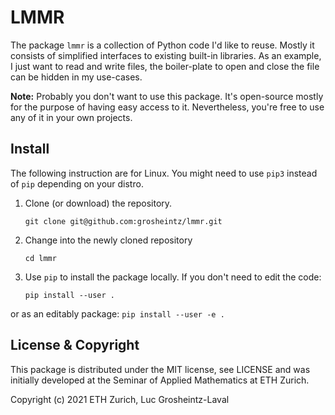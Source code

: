 # LMMR
The package `lmmr` is a collection of Python code I'd like to reuse. Mostly it
consists of simplified interfaces to existing built-in libraries. As an
example, I just want to read and write files, the boiler-plate to open and
close the file can be hidden in my use-cases.

**Note:** Probably you don't want to use this package. It's open-source mostly
for the purpose of having easy access to it. Nevertheless, you're free to use
any of it in your own projects.

## Install
The following instruction are for Linux. You might need to use `pip3` instead of
`pip` depending on your distro.

  1. Clone (or download) the repository.
      ```
      git clone git@github.com:grosheintz/lmmr.git
      ```

  2. Change into the newly cloned repository
      ```
      cd lmmr
      ```

  3. Use `pip` to install the package locally. If you don't need to edit
  the code:
      ```
      pip install --user .
      ```
  or as an editably package:
      ```
     pip install --user -e .
      ```


## License & Copyright
This package is distributed under the MIT license, see LICENSE and was
initially developed at the Seminar of Applied Mathematics at ETH Zurich.

Copyright (c) 2021 ETH Zurich, Luc Grosheintz-Laval
